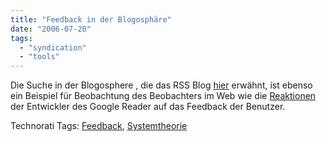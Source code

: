 ```yaml
---
title: "Feedback in der Blogosphäre"
date: "2006-07-20"
tags: 
  - "syndication"
  - "tools"
---
```


Die Suche in der Blogosphere , die das RSS Blog [hier](http://www.kbcafe.com/rss/?guid=20060718052110) erwähnt, ist ebenso ein Beispiel für Beobachtung des Beobachters im Web wie die [Reaktionen](http://googlereader.blogspot.com/) der Entwickler des Google Reader auf das Feedback der Benutzer.

Technorati Tags: [Feedback](http://www.technorati.com/tag/Feedback), [Systemtheorie](http://www.technorati.com/tag/Systemtheorie)
